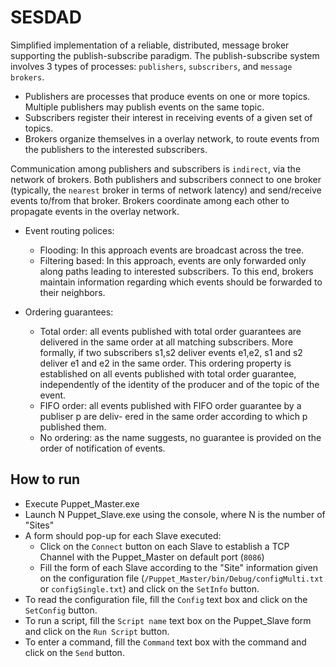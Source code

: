 # SESDAD

Simplified implementation of a reliable, distributed, message broker supporting the publish-subscribe paradigm. The publish-subscribe system involves 3 types of processes: `publishers`, `subscribers`, and `message brokers`. 

- Publishers are processes that produce events on one or more topics. Multiple publishers may publish events on the same topic. 
- Subscribers register their interest in receiving events of a given set of topics. 
- Brokers organize themselves in a overlay network, to route events from the publishers to the interested subscribers.

Communication among publishers and subscribers is `indirect`, via the network of brokers. Both publishers and subscribers connect to one broker (typically, the `nearest` broker in terms of network latency) and send/receive events to/from that broker. Brokers coordinate among each other to propagate events in the overlay network.

* Event routing polices:
	- Flooding: In this approach events are broadcast across the tree.
	- Filtering based: In this approach, events are only forwarded only along paths leading to interested subscribers. To this end, brokers maintain information regarding which events should be forwarded to their neighbors.

* Ordering guarantees:
	- Total order: all events published with total order guarantees are delivered in the same order at all matching subscribers. More formally, if two subscribers s1,s2 deliver events e1,e2, s1 and s2 deliver e1 and e2 in the same order. This ordering property is established on all events published with total order guarantee, independently of the identity of the producer and of the topic of the event.
	- FIFO order: all events published with FIFO order guarantee by a publiser p are deliv- ered in the same order according to which p published them.
	- No ordering: as the name suggests, no guarantee is provided on the order of notification of events.

## How to run

- Execute Puppet_Master.exe
- Launch N Puppet_Slave.exe using the console, where N is the number of "Sites"
- A form should pop-up for each Slave executed:
	- Click on the `Connect` button on each Slave to establish a TCP Channel with the Puppet_Master on default port (`8086`)
	- Fill the form of each Slave according to the "Site" information given on the configuration file (`/Puppet_Master/bin/Debug/configMulti.txt` or `configSingle.txt`) and click on the `SetInfo` button.
- To read the configuration file, fill the `Config` text box and click on the `SetConfig` button. 
- To run a script, fill the `Script name` text box on the Puppet_Slave form and click on the `Run Script` button.
- To enter a command, fill the `Command` text box with the command and click on the `Send` button.



